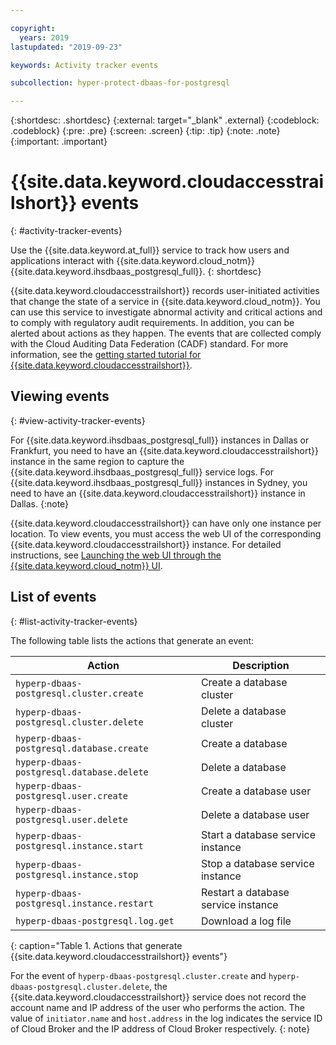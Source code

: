 ```yaml
---

copyright:
  years: 2019
lastupdated: "2019-09-23"

keywords: Activity tracker events

subcollection: hyper-protect-dbaas-for-postgresql

---
```


{:shortdesc: .shortdesc}
{:external: target="_blank" .external}
{:codeblock: .codeblock}
{:pre: .pre}
{:screen: .screen}
{:tip: .tip}
{:note: .note}
{:important: .important}

# {{site.data.keyword.cloudaccesstrailshort}} events
{: #activity-tracker-events}

Use the {{site.data.keyword.at_full}} service to track how users and applications interact with {{site.data.keyword.cloud_notm}} {{site.data.keyword.ihsdbaas_postgresql_full}}.
{: shortdesc}

{{site.data.keyword.cloudaccesstrailshort}} records user-initiated activities that change the state of a service in {{site.data.keyword.cloud_notm}}. You can use this service to investigate abnormal activity and critical actions and to comply with regulatory audit requirements. In addition, you can be alerted about actions as they happen. The events that are collected comply with the Cloud Auditing Data Federation (CADF) standard. For more information, see the [getting started tutorial for {{site.data.keyword.cloudaccesstrailshort}}](/docs/services/Activity-Tracker-with-LogDNA?topic=logdnaat-getting-started#getting-started).

## Viewing events
{: #view-activity-tracker-events}

For {{site.data.keyword.ihsdbaas_postgresql_full}} instances in Dallas or Frankfurt, you need to have an {{site.data.keyword.cloudaccesstrailshort}} instance in the same region to capture the {{site.data.keyword.ihsdbaas_postgresql_full}} service logs. For {{site.data.keyword.ihsdbaas_postgresql_full}} instances in Sydney, you need to have an {{site.data.keyword.cloudaccesstrailshort}} instance in Dallas.
{:note}

{{site.data.keyword.cloudaccesstrailshort}} can have only one instance per location. To view events, you must access the web UI of the corresponding {{site.data.keyword.cloudaccesstrailshort}} instance. For detailed instructions, see [Launching the web UI through the {{site.data.keyword.cloud_notm}} UI](/docs/services/Activity-Tracker-with-LogDNA?topic=logdnaat-launch#launch_step2).

## List of events
{: #list-activity-tracker-events}

The following table lists the actions that generate an event:

| Action                 | Description                               |
| ---------------------- | ----------------------------------------- |
| `hyperp-dbaas-postgresql.cluster.create` | Create a database cluster                 |
| `hyperp-dbaas-postgresql.cluster.delete` | Delete a database cluster                 |
| `hyperp-dbaas-postgresql.database.create` | Create a database                  |
| `hyperp-dbaas-postgresql.database.delete` | Delete a database                  |
| `hyperp-dbaas-postgresql.user.create`     | Create a database user                    |
| `hyperp-dbaas-postgresql.user.delete`     | Delete a database user                    |
| `hyperp-dbaas-postgresql.instance.start` | Start a database service instance         |
| `hyperp-dbaas-postgresql.instance.stop`  | Stop a database service instance          |
| `hyperp-dbaas-postgresql.instance.restart`  | Restart a database service instance          |
| `hyperp-dbaas-postgresql.log.get`       | Download a log file |
{: caption="Table 1. Actions that generate {{site.data.keyword.cloudaccesstrailshort}} events"}

For the event of `hyperp-dbaas-postgresql.cluster.create` and `hyperp-dbaas-postgresql.cluster.delete`, the {{site.data.keyword.cloudaccesstrailshort}} service does not record the account name and IP address of the user who performs the action. The value of `initiator.name` and `host.address` in the log indicates the service ID of Cloud Broker and the IP address of Cloud Broker respectively.
{: note}
